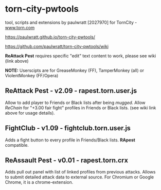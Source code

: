 # torn-city-pwtools
tool, scripts and extensions by paulwratt [2027970] for TornCity - www.torn.com

https://paulwratt.github.io/torn-city-pwtools/

https://github.com/paulwratt/torn-city-pwtools/wiki

**ReAttack Pest** requires specific "edit" text content to work, please see wiki (link above)

**NOTE:** Userscipts are for GreaseMonkey (FF), TamperMonkey (all) or ViolentMonkey (FF/Opera)

## ReAttack Pest - v2.09 - rapest.torn.user.js
Allow to add player to Friends or Black lists after being _mugged_. Allow _ReChain_ for "+3.00 fair fight" profiles in Friends or Black lists. (see wiki link above for usage details).

## FightClub - v1.09 - fightclub.torn.user.js
Adds a fight button to every profile in Friends/Black lists. **RApest** compatible.

## ReAssault Pest - v0.01 - rapest.torn.crx
Adds pull out panel with list of linked profiles from previous attacks. Allows to submit detailed attack data to external source. For Chromium or Google Chrome, it is a chrome-extension.
